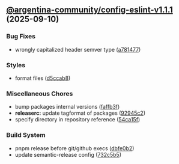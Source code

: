 ## [@argentina-community/config-eslint-v1.1.1](https://github.com/0xar-ds/public/compare/@argentina-community/eslint-config@1.1.0...@argentina-community/eslint-config@1.1.1) (2025-09-10)

### Bug Fixes

* wrongly capitalized header semver type ([a781477](https://github.com/0xar-ds/public/commit/a781477b36faab8ca285b9bfd474033ba65738e0))

### Styles

* format files ([d5ccab8](https://github.com/0xar-ds/public/commit/d5ccab89d0da56072b3effa378e0d29de52cd745))

### Miscellaneous Chores

* bump packages internal versions ([faffb3f](https://github.com/0xar-ds/public/commit/faffb3f9152479b534c7cabaa924211101007832))
* **releaserc:** update tagformat of packages ([92945c2](https://github.com/0xar-ds/public/commit/92945c2c7441b1c091f195c8ebcb01920efc05e8))
* specify directory in repository reference ([54ca15f](https://github.com/0xar-ds/public/commit/54ca15f996e4102f1fb8fa02be7e4944ff027e80))

### Build System

* pnpm release before git/github execs ([dbfe0b2](https://github.com/0xar-ds/public/commit/dbfe0b2f2fabedfd975c091c35785faaed884db1))
* update semantic-release config ([732c5b5](https://github.com/0xar-ds/public/commit/732c5b5f8b0894569b945d8d80b5058d9efc4aa5))
